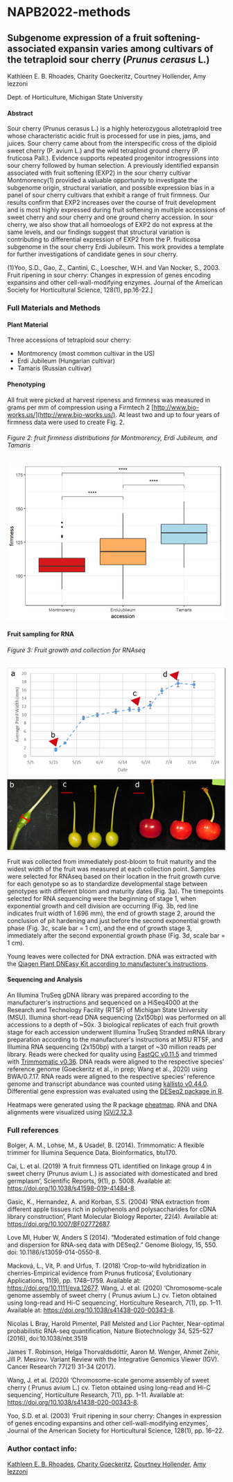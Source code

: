 # NAPB2022-methods
## Subgenome expression of a fruit softening-associated expansin varies among cultivars of the tetraploid sour cherry (*Prunus cerasus* L.)

Kathleen E. B. Rhoades, Charity Goeckeritz, Courtney Hollender, Amy Iezzoni

Dept. of Horticulture, Michigan State University

#### Abstract

Sour cherry (Prunus cerasus L.) is a highly heterozygous allotetraploid tree whose characteristic acidic fruit is processed for use in pies, jams, and juices. Sour cherry came about from the interspecific cross of the diploid sweet cherry (P. avium L.) and the wild tetraploid ground cherry (P. fruticosa Pall.). Evidence supports repeated progenitor introgressions into sour cherry followed by human selection. A previously identified expansin associated with fruit softening (EXP2) in the sour cherry cultivar Montmorency(1) provided a valuable opportunity to investigate the subgenome origin, structural variation, and possible expression bias in a panel of sour cherry cultivars that exhibit a range of fruit firmness. Our results confirm that EXP2 increases over the course of fruit development and is most highly expressed during fruit softening in multiple accessions of sweet cherry and sour cherry and one ground cherry accession. In sour cherry, we also show that all homoeologs of EXP2 do not express at the same levels, and our findings suggest that structural variation is contributing to differential expression of EXP2 from the P. fruiticosa subgenome in the sour cherry Erdi Jubileum. This work provides a template for further investigations of candidate genes in sour cherry.

(1)Yoo, S.D., Gao, Z., Cantini, C., Loescher, W.H. and Van Nocker, S., 2003. Fruit ripening in sour cherry: Changes in expression of genes encoding expansins and other cell-wall-modifying enzymes. Journal of the American Society for Horticultural Science, 128(1), pp.16-22.]

### Full Materials and Methods

#### Plant Material

Three accessions of tetraploid sour cherry:

  * Montmorency (most common cultivar in the US)
  * Erdi Jubileum (Hungarian cultivar)
  * Tamaris (Russian cultivar)
  
#### Phenotyping

All fruit were picked at harvest ripeness and firmness was measured in grams per mm of compression using a Firmtech 2 [http://www.bio-works.us/](http://www.bio-works.us/). At least two and up to four years of firmness data were used to create Fig. 2.  

###### Figure 2: fruit firmness distributions for Montmorency, Erdi Jubileum, and Tamaris

![Figure 2](figure2.png)

#### Fruit sampling for RNA

###### Figure 3: Fruit growth and collection for RNAseq

![Figure 3](figure3.png)

Fruit was collected from immediately post-bloom to fruit maturity and the widest width of the fruit was measured at each collection point. Samples were selected for RNAseq based on their location in the fruit growth curve for each genotype so as to standardize developmental stage between genotypes with different bloom and maturity dates (Fig. 3a). The timepoints selected for RNA sequencing were the beginning of stage 1, when exponential growth and cell division are occurring (Fig. 3b, red line indicates fruit width of 1.696 mm), the end of growth stage 2, around the conclusion of pit hardening and just before the second exponential growth phase (Fig. 3c, scale bar = 1 cm), and the end of growth stage 3, immediately after the second exponential growth phase (Fig. 3d, scale bar = 1 cm). 

Young leaves were collected for DNA extraction. DNA was extracted with the [Qiagen Plant DNEasy Kit according to manufacturer's instructions](https://www.qiagen.com/us/products/discovery-and-translational-research/dna-rna-purification/dna-purification/genomic-dna/dneasy-plant-pro-and-plant-kits/?catno=69104). 

#### Sequencing and Analysis

An Illumina TruSeq gDNA library was prepared according to the manufacturer's instructions and sequenced on a HiSeq4000 at the Research and Technology Facility (RTSF) of Michigan State University (MSU). Illumina short-read DNA sequencing (2x150bp) was performed on all accessions to a depth of ~50x. 3 biological replicates of each fruit growth stage for each accession underwent Illumina TruSeq Stranded mRNA library preparation according to the manufacturer's instructions at MSU RTSF, and Illumina RNA sequencing (2x150bp) with a target of ~30 million reads per library. Reads were checked for quality using [FastQC v0.11.5](https://www.bioinformatics.babraham.ac.uk/projects/fastqc/) and trimmed with [Trimmomatic v0.36](http://www.usadellab.org/cms/?page=trimmomatic). DNA reads were aligned to the respective species’ reference genome (Goeckeritz et al., in prep; Wang et al., 2020) using BWA/0.7.17. RNA reads were aligned to the respective species’ reference genome and transcript abundance was counted using [kallisto v0.44.0](https://pachterlab.github.io/kallisto/about). Differential gene expression was evaluated using the [DESeq2 package in R](https://bioconductor.org/packages/release/bioc/html/DESeq2.html). 

Heatmaps were generated using the R package [pheatmap](https://www.rdocumentation.org/packages/pheatmap/versions/1.0.12/topics/pheatmap). RNA and DNA alignments were visualized using [IGV/2.12.3](https://software.broadinstitute.org/software/igv/). 


### Full references

Bolger, A. M., Lohse, M., & Usadel, B. (2014). Trimmomatic: A flexible trimmer for Illumina Sequence Data. Bioinformatics, btu170.

Cai, L. et al. (2019) ‘A fruit firmness QTL identified on linkage group 4 in sweet cherry (Prunus avium L.) is associated with domesticated and bred germplasm’, Scientific Reports, 9(1), p. 5008. Available at: https://doi.org/10.1038/s41598-019-41484-8.

Gasic, K., Hernandez, A. and Korban, S.S. (2004) ‘RNA extraction from different apple tissues rich in polyphenols and polysaccharides for cDNA library construction’, Plant Molecular Biology Reporter, 22(4). Available at: https://doi.org/10.1007/BF02772687.

Love MI, Huber W, Anders S (2014). “Moderated estimation of fold change and dispersion for RNA-seq data with DESeq2.” Genome Biology, 15, 550. doi: 10.1186/s13059-014-0550-8. 

Macková, L., Vít, P. and Urfus, T. (2018) ‘Crop-to-wild hybridization in cherries-Empirical evidence from Prunus fruticosa’, Evolutionary Applications, 11(9), pp. 1748–1759. Available at: https://doi.org/10.1111/eva.12677.
Wang, J. et al. (2020) ‘Chromosome-scale genome assembly of sweet cherry ( Prunus avium L.) cv. Tieton obtained using long-read and Hi-C sequencing’, Horticulture Research, 7(1), pp. 1–11. Available at: https://doi.org/10.1038/s41438-020-00343-8.

Nicolas L Bray, Harold Pimentel, Páll Melsted and Lior Pachter, Near-optimal probabilistic RNA-seq quantification, Nature Biotechnology 34, 525–527 (2016), doi:10.1038/nbt.3519

James T. Robinson, Helga Thorvaldsdóttir, Aaron M. Wenger, Ahmet Zehir, Jill P. Mesirov. Variant Review with the Integrative Genomics Viewer (IGV). Cancer Research 77(21) 31-34 (2017).

Wang, J. et al. (2020) ‘Chromosome-scale genome assembly of sweet cherry ( Prunus avium L.) cv. Tieton obtained using long-read and Hi-C sequencing’, Horticulture Research, 7(1), pp. 1–11. Available at: https://doi.org/10.1038/s41438-020-00343-8.

Yoo, S.D. et al. (2003) ‘Fruit ripening in sour cherry: Changes in expression of genes encoding expansins and other cell-wall-modifying enzymes’, Journal of the American Society for Horticultural Science, 128(1), pp. 16–22.

### Author contact info:

[Kathleen E. B. Rhoades](mailto:rhoade24@msu.edu),
[Charity Goeckeritz](mailto:goeckeri@msu.edu),
[Courtney Hollender](mailto:chollend@msu.edu),
[Amy Iezzoni](mailto:iezzoni@msu.edu)
